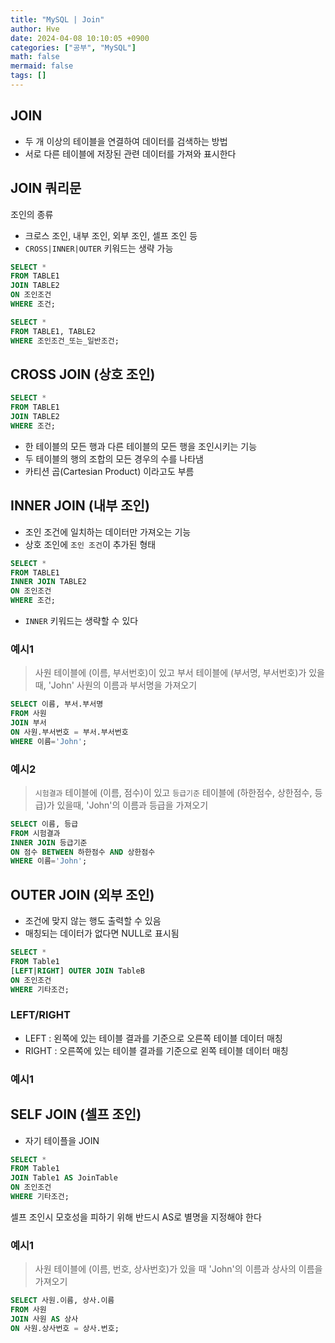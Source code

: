 ```yaml
---
title: "MySQL | Join"
author: Hve
date: 2024-04-08 10:10:05 +0900
categories: ["공부", "MySQL"]
math: false
mermaid: false
tags: []
---
```


## JOIN

- 두 개 이상의 테이블을 연결하여 데이터를 검색하는 방법
- 서로 다른 테이블에 저장된 관련 데이터를 가져와 표시한다

## JOIN 쿼리문

조인의 종류
- 크로스 조인, 내부 조인, 외부 조인, 셀프 조인 등
- `CROSS|INNER|OUTER` 키워드는 생략 가능

```sql
SELECT *
FROM TABLE1
JOIN TABLE2
ON 조인조건
WHERE 조건;
```

```sql
SELECT *
FROM TABLE1, TABLE2
WHERE 조인조건_또는_일반조건;
```

## CROSS JOIN (상호 조인)

```sql
SELECT *
FROM TABLE1
JOIN TABLE2
WHERE 조건;
```

- 한 테이블의 모든 행과 다른 테이블의 모든 행을 조인시키는 기능
- 두 테이블의 행의 조합의 모든 경우의 수를 나타냄
- 카티션 곱(Cartesian Product) 이라고도 부름

## INNER JOIN (내부 조인)

- 조인 조건에 일치하는 데이터만 가져오는 기능
- 상호 조인에 `조인 조건`이 추가된 형태

```sql
SELECT *
FROM TABLE1
INNER JOIN TABLE2
ON 조인조건
WHERE 조건;
```

- `INNER` 키워드는 생략할 수 있다

### 예시1

> 사원 테이블에 (이름, 부서번호)이 있고 부서 테이블에 (부서명, 부서번호)가 있을때, 'John' 사원의 이름과 부서명을 가져오기

```sql
SELECT 이름, 부서.부서명
FROM 사원
JOIN 부서
ON 사원.부서번호 = 부서.부서번호
WHERE 이름='John';
```

### 예시2

> `시험결과` 테이블에 (이름, 점수)이 있고 `등급기준` 테이블에 (하한점수, 상한점수, 등급)가 있을때, 'John'의 이름과 등급을 가져오기

```sql
SELECT 이름, 등급
FROM 시험결과
INNER JOIN 등급기준
ON 점수 BETWEEN 하한점수 AND 상한점수
WHERE 이름='John';
```

## OUTER JOIN (외부 조인)

- 조건에 맞지 않는 행도 출력할 수 있음
- 매칭되는 데이터가 없다면 NULL로 표시됨

```sql
SELECT *
FROM Table1
[LEFT|RIGHT] OUTER JOIN TableB
ON 조인조건
WHERE 기타조건;
```

### LEFT/RIGHT

- LEFT : 왼쪽에 있는 테이블 결과를 기준으로 오른쪽 테이블 데이터 매칭
- RIGHT : 오른쪽에 있는 테이블 결과를 기준으로 왼쪽 테이블 데이터 매칭

### 예시1

## SELF JOIN (셀프 조인)

- 자기 테이플을 JOIN

```sql
SELECT *
FROM Table1
JOIN Table1 AS JoinTable
ON 조인조건
WHERE 기타조건;
```

셀프 조인시 모호성을 피하기 위해 반드시 AS로 별명을 지정해야 한다 

### 예시1

> 사원 테이블에 (이름, 번호, 상사번호)가 있을 때 'John'의 이름과 상사의 이름을 가져오기

```sql
SELECT 사원.이름, 상사.이름
FROM 사원
JOIN 사원 AS 상사
ON 사원.상사번호 = 상사.번호;
```

